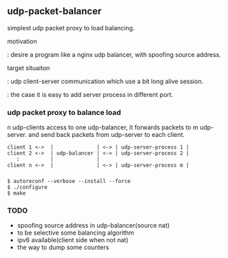 ## udp-packet-balancer

simplest udp packet proxy to load balancing.

motivation

: desire a program like a nginx udp balancer, with spoofing source address.

target situaiton

: udp client-server communication which use a bit long alive session.

: the case it is easy to add server process in different port.

### udp packet proxy to balance load

n udp-clients access to one udp-balancer, it forwards packets to m udp-server.
and send back packets from udp-server to each client.

```
client 1 <->  |              | <-> | udp-server-process 1 |
client 2 <->  | udp-balancer | <-> | udp-server-process 2 |
   :          |              |       
client n <->  |              | <-> | udp-server-process m |
```

###

```
$ autoreconf --verbose --install --force
$ ./configure
$ make
```

### TODO
- spoofing source address in udp-balancer(source nat)
- to be selective some balancing algorithm
- ipv6 available(client side when not nat)
- the way to dump some counters
